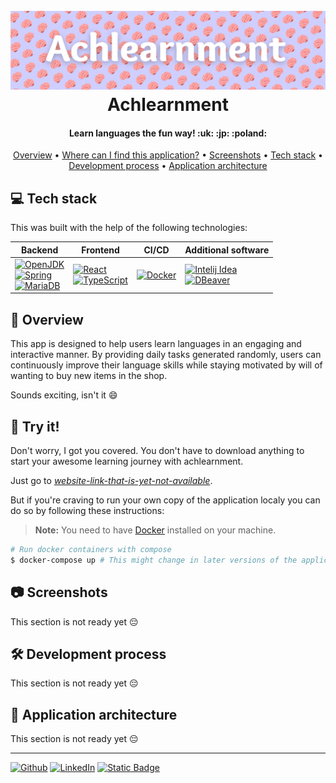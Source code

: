 <h1 align="center">
  <br>
  <img src="./github-related/achlearnment-header.png" alt="Markdownify">
  <br>
  Achlearnment
</h1>

<h4 align="center">Learn languages the fun way! :uk: :jp: :poland:</h4>

<p align="center">
  <a href="#overview">Overview</a> •
  <a href="#try">Where can I find this application?</a> •
  <a href="#screenshots">Screenshots</a> •
  <a href="#tech-stack">Tech stack</a> •
  <a href="#dev-process">Development process</a> •
  <a href="#app-architecture">Application architecture</a>
</p>

## <a name="tech-stack"></a>:computer: Tech stack

This was built with the help of the following technologies:

| Backend                                                                                                                                                                                                                                                                                                                                       | Frontend                                                                                                                                                                                                                                        | CI/CD                                                                                                           | Additional software                                                                                                                                                                                                                                           |
|-----------------------------------------------------------------------------------------------------------------------------------------------------------------------------------------------------------------------------------------------------------------------------------------------------------------------------------------------|-------------------------------------------------------------------------------------------------------------------------------------------------------------------------------------------------------------------------------------------------|-----------------------------------------------------------------------------------------------------------------|---------------------------------------------------------------------------------------------------------------------------------------------------------------------------------------------------------------------------------------------------------------|
| [![OpenJDK](https://img.shields.io/badge/java-black?style=for-the-badge&logo=OpenJDK)](https://openjdk.org/)<br/>[![Spring](https://img.shields.io/badge/spring-grey?style=for-the-badge&logo=Spring)](https://spring.io/)<br/>[![MariaDB](https://img.shields.io/badge/mariadb-blue?style=for-the-badge&logo=MariaDB)](https://mariadb.org/) | [![React](https://img.shields.io/badge/React-black?style=for-the-badge&logo=React)](https://react.dev/)<br/>[![TypeScript](https://img.shields.io/badge/TypeScript-black?style=for-the-badge&logo=typescript)](https://www.typescriptlang.org/) | [![Docker](https://img.shields.io/badge/docker-black?style=for-the-badge&logo=docker)](https://www.docker.com/) | [![Intelij Idea](https://img.shields.io/badge/Intelij%20Idea-grey?style=for-the-badge&logo=intellijidea)](https://www.jetbrains.com/idea/)<br/>[![DBeaver](https://img.shields.io/badge/DBeaver-brown?style=for-the-badge&logo=dbeaver)](https://dbeaver.io/) |

## <a name="overview"></a>:mag_right: Overview

This app is designed to help users learn languages in an engaging and interactive manner. By providing daily tasks
generated randomly, users can continuously improve their language skills while staying motivated by will of wanting to
buy new items in the shop.

Sounds exciting, isn't it :smile:

## <a name="try"></a>:monocle_face: Try it!

Don't worry, I got you covered. You don't have to download anything to start your awesome learning journey with
achlearnment.

Just go to [*website-link-that-is-yet-not-available*](#).

But if you're craving to run your own copy of the application localy you can do so by following these instructions:

> **Note:**
> You need to have [Docker](https://docs.docker.com/engine/install/) installed on your machine.

```bash
# Run docker containers with compose
$ docker-compose up # This might change in later versions of the application.
```

## <a name="screenshots"></a>:camera: Screenshots

This section is not ready yet :pensive:

## <a name="dev-process"></a>:hammer_and_wrench: Development process

This section is not ready yet :pensive:

## <a name="app-architecture"></a>:triangular_ruler: Application architecture

This section is not ready yet :pensive:

---

[![Github](https://img.shields.io/badge/github-black?style=for-the-badge&logo=github)](https://github.com/iljuhenson) [![LinkedIn](https://img.shields.io/badge/linkedin-blue?style=for-the-badge&logo=linkedin)](https://www.linkedin.com/in/iljuhenson/) [![Static Badge](https://img.shields.io/badge/stackoverflow-black?style=for-the-badge&logo=stackoverflow)](https://stackoverflow.com/users/20804442/iljuhenson)

